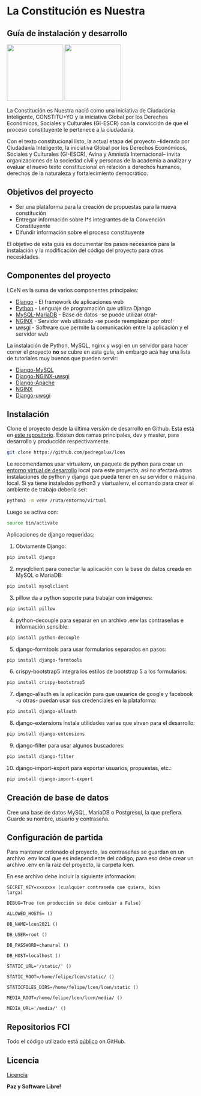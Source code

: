 
# La Constitución es Nuestra

## Guía de instalación y desarrollo

<a href="https://ciudadaniai.org/index"><img src="https://gitlab.com/pedregalux/images2021/-/raw/master/logofci.png" width="150"></a>
<a href="https://laconstitucionesnuestra.cl/"><img src="https://gitlab.com/pedregalux/images2021/-/raw/master/lcen.jpg" width="150"></a>

La Constitución es Nuestra nació como una iniciativa de Ciudadanía Inteligente, CONSTITU+YO y la iniciativa Global por los Derechos Económicos, Sociales y Culturales (GI-ESCR) con la convicción de que el proceso constituyente le pertenece a la ciudadanía. 

Con el texto constitucional listo, la actual etapa del proyecto –liderada por Ciudadanía Inteligente, la iniciativa Global por los Derechos Económicos, Sociales y Culturales (GI-ESCR), Avina y Amnistía Internacional– invita organizaciones de la sociedad civil y personas de la academia a analizar y evaluar el nuevo texto constitucional en relación a derechos humanos, derechos de la naturaleza y fortalecimiento democrático.

## Objetivos del proyecto
- Ser una plataforma para la creación de propuestas para la nueva constitución
- Entregar información sobre l*s integrantes de la Convención Constituyente
- Difundir información sobre el proceso constituyente

El objetivo de esta guía es documentar los pasos necesarios para la instalación y la modificación del código del proyecto para otras necesidades.

## Componentes del proyecto

LCeN es la suma de varios componentes principales:

- [Django](https://www.djangoproject.com) - El framework de aplicaciones web
- [Python](https://www.python.org) - Lenguaje de programación que utiliza Django
- [MySQL-MariaDB](https://mariadb.org) - Base de datos -se puede utilizar otra!-
- [NGINX](https://nginx.org/en/) - Servidor web utilizado -se puede reemplazar por otro!-
- [uwsgi](https://uwsgi-docs.readthedocs.io/en/latest/) - Software que permite la comunicación entre la aplicación y el servidor web

La instalación de Python, MySQL, nginx y wsgi en un servidor para hacer correr el proyecto **no** se cubre en esta guía, sin embargo acá hay una lista de tutoriales muy buenos que pueden servir:

- [Django-MySQL](https://www.delftstack.com/es/howto/django/django-mysqldb/)
- [Django-NGINX-uwsgi](https://uwsgi-docs.readthedocs.io/en/latest/tutorials/Django_and_nginx.html)
- [Django-Apache](https://tomdeneire.medium.com/how-to-deploy-a-django-applications-on-linode-ubuntu-20-04-lts-9235150bad3e)
- [NGINX](https://www.linode.com/docs/guides/how-to-configure-nginx/)
- [Django-uwsgi](https://docs.djangoproject.com/en/4.0/howto/deployment/wsgi/uwsgi/)



## Instalación

Clone el proyecto desde la última versión de desarrollo en Github. Esta está en [este repositorio](https://github.com/pedregalux/lcen). Existen dos ramas principales, dev y master, para desarrollo y producción respectivamente.

```sh
git clone https://github.com/pedregalux/lcen
```

Le recomendamos usar virtualenv, un paquete de python para crear un [entorno virtual de desarrollo](https://packaging.python.org/en/latest/guides/installing-using-pip-and-virtual-environments/#creating-a-virtual-environment) local para este proyecto, así no afectará otras instalaciones de python y django que pueda tener en su servidor o máquina local. Si ya tiene instalados python3 y viartualenv, el comando para crear el ambiente de trabajo debería ser:
```sh
python3 -m venv /ruta/entorno/virtual
```
Luego se activa con:
```sh
source bin/activate
```

Aplicaciones de django requeridas:

1. Obviamente Django:
```sh
pip install django
```

2. mysqlclient para conectar la aplicación con la base de datos creada en MySQL o MariaDB:
```sh
pip install mysqlclient
```

3. pillow da a python soporte para trabajar con imágenes:
```sh
pip install pillow
```

4. python-decouple para separar en un archivo .env las contraseñas e información sensible:
```sh
pip install python-decouple
```

5. django-formtools para usar formularios separados en pasos:
```sh
pip install django-formtools
```

6. crispy-bootstrap5 integra los estilos de bootstrap 5 a los formularios:
```sh
pip install crispy-bootstrap5
```

7. django-allauth es la aplicación para que usuarios de google y facebook -u otras- puedan usar sus credenciales en la plataforma:
```sh
pip install django-allauth
```

8. django-extensions instala utilidades varias que sirven para el desarrollo:
```sh
pip install django-extensions
```

9. django-filter para usar algunos buscadores:
```sh
pip install django-filter
```

10. django-import-export para exportar usuarios, propuestas, etc.:
```sh
pip install django-import-export
```

## Creación de base de datos

Cree una base de datos MySQL, MariaDB o Postgresql, la que prefiera. Guarde su nombre, usuario y contraseña.

## Configuración de partida

Para mantener ordenado el proyecto, las contraseñas se guardan en un archivo .env local que es independiente del código, para eso debe crear un archivo .env en la raíz del proyecto, la carpeta lcen.

En ese archivo debe incluir la siguiente información:

<code>SECRET_KEY=xxxxxxx  (cualquier contraseña que quiera, bien larga)</code>

<code>DEBUG=True  (en producción se debe cambiar a False)</code>

<code>ALLOWED_HOSTS=  ()</code>

<code>DB_NAME=lcen2021  ()</code>

<code>DB_USER=root  ()</code>

<code>DB_PASSWORD=chanaral  ()</code>

<code>DB_HOST=localhost  ()</code>

<code>STATIC_URL='/static/'  ()</code>

<code>STATIC_ROOT=/home/felipe/lcen/static/  ()</code>

<code>STATICFILES_DIRS=/home/felipe/lcen/lcen/static  ()</code>

<code>MEDIA_ROOT=/home/felipe/lcen/lcen/media/  ()</code>

<code>MEDIA_URL='/media/'  ()</code>

## Repositorios FCI

Todo el código utilizado está [público](https://github.com/ciudadanointeligente/lcen) on GitHub.


## Licencia

[Licencia](https://www.gnu.org/licenses/gpl-3.0.txt)

**Paz y Software Libre!**
